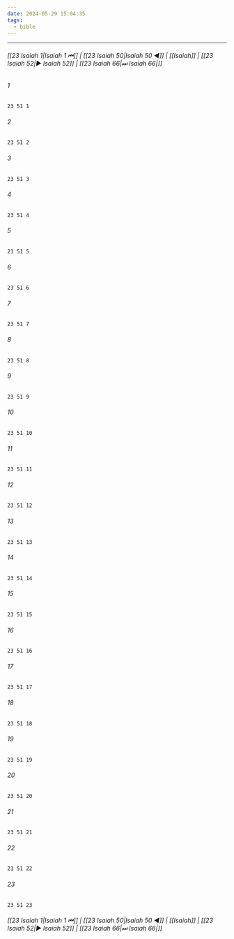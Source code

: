 ```yaml
---
date: 2024-05-29 15:04:35
tags:
  - bible
---
```

___

###### [[23 Isaiah 1|Isaiah 1 ⏮]] | [[23 Isaiah 50|Isaiah 50 ◀]] | [[Isaiah]] | [[23 Isaiah 52|▶ Isaiah 52]] | [[23 Isaiah 66|⏭ Isaiah 66|]]

###### 1
``` verse
23 51 1 
```
###### 2
``` verse
23 51 2 
```
###### 3
``` verse
23 51 3 
```
###### 4
``` verse
23 51 4 
```
###### 5
``` verse
23 51 5 
```
###### 6
``` verse
23 51 6 
```
###### 7
``` verse
23 51 7 
```
###### 8
``` verse
23 51 8 
```
###### 9
``` verse
23 51 9 
```
###### 10
``` verse
23 51 10 
```
###### 11
``` verse
23 51 11 
```
###### 12
``` verse
23 51 12 
```
###### 13
``` verse
23 51 13 
```
###### 14
``` verse
23 51 14 
```
###### 15
``` verse
23 51 15 
```
###### 16
``` verse
23 51 16 
```
###### 17
``` verse
23 51 17 
```
###### 18
``` verse
23 51 18 
```
###### 19
``` verse
23 51 19 
```
###### 20
``` verse
23 51 20 
```
###### 21
``` verse
23 51 21 
```
###### 22
``` verse
23 51 22 
```
###### 23
``` verse
23 51 23 
```

###### [[23 Isaiah 1|Isaiah 1 ⏮]] | [[23 Isaiah 50|Isaiah 50 ◀]] | [[Isaiah]] | [[23 Isaiah 52|▶ Isaiah 52]] | [[23 Isaiah 66|⏭ Isaiah 66|]]

